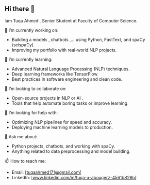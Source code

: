 ## Hi there 👋

Iam Tuqa Ahmed , Senior Student at Faculty of Computer Science.

🔭 I’m currently working on:
- Building a models , chatbots ,... using Python, FastText, and spaCy (scispaCy).
- Improving my portfolio with real-world NLP projects.

🌱 I’m currently learning:
- Advanced Natural Language Processing (NLP) techniques.
- Deep learning frameworks like TensorFlow.
- Best practices in software engineering and clean code.

👯 I’m looking to collaborate on:
- Open-source projects in NLP or AI .
- Tools that help automate boring tasks or improve learning.

🤔 I’m looking for help with:
- Optimizing NLP pipelines for speed and accuracy.
- Deploying machine learning models to production.

💬 Ask me about:
- Python projects, chatbots, and working with spaCy.
- Anything related to data preprocessing and model building.

📫 How to reach me:
- Email: [tuqaahmed171@gmail.com]
- LinkedIn: [www.linkedin.com/in/tuqa-a-abougerz-4561b829b] 


